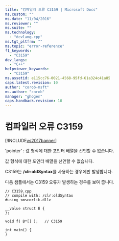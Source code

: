 ```yaml
---
title: "컴파일러 오류 C3159 | Microsoft Docs"
ms.custom: ""
ms.date: "11/04/2016"
ms.reviewer: ""
ms.suite: ""
ms.technology: 
  - "devlang-cpp"
ms.tgt_pltfrm: ""
ms.topic: "error-reference"
f1_keywords: 
  - "C3159"
dev_langs: 
  - "C++"
helpviewer_keywords: 
  - "C3159"
ms.assetid: e115cc76-0021-4568-95fd-61a324c41a85
caps.latest.revision: 10
author: "corob-msft"
ms.author: "corob"
manager: "ghogen"
caps.handback.revision: 10
---
```

# 컴파일러 오류 C3159
[!INCLUDE[vs2017banner](../../assembler/inline/includes/vs2017banner.md)]

'pointer' : 값 형식에 대한 포인터 배열을 선언할 수 없습니다.  
  
 값 형식에 대한 포인터 배열을 선언할 수 없습니다.  
  
 C3159는 **\/clr:oldSyntax**를 사용하는 경우에만 발생합니다.  
  
 다음 샘플에서는 C3159 오류가 발생하는 경우를 보여 줍니다.  
  
```  
// C3159.cpp  
// compile with: /clr:oldSyntax  
#using <mscorlib.dll>  
  
__value struct B {  
};  
  
void f( B*[] );   // C3159  
  
int main() {  
}  
```